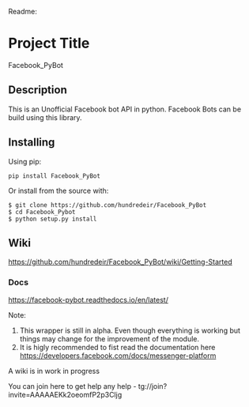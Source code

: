 Readme:

# Project Title

Facebook_PyBot

## Description
This is an Unofficial Facebook bot API in python. Facebook Bots can be build using this library.


## Installing
Using pip:


	pip install Facebook_PyBot

Or install from the source with:


	$ git clone https://github.com/hundredeir/Facebook_PyBot
	$ cd Facebook_Pybot
	$ python setup.py install

## Wiki
https://github.com/hundredeir/Facebook_PyBot/wiki/Getting-Started

### Docs

https://facebook-pybot.readthedocs.io/en/latest/


Note: 
1. This wrapper is still in alpha. Even though everything is working but things may change for the improvement of the module.
2. It is higly recommended to fist read the documentation here https://developers.facebook.com/docs/messenger-platform

A wiki is in work in progress

You can join here to get help any help - tg://join?invite=AAAAAEKk2oeomfP2p3Cljg
